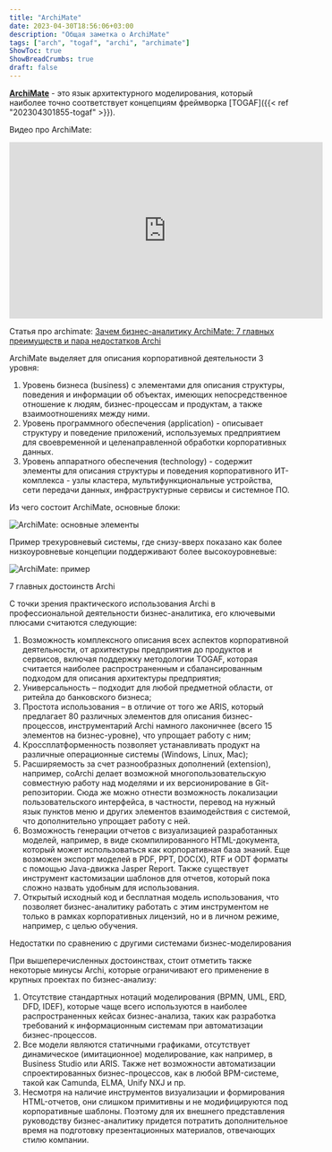 ```yaml
---
title: "ArchiMate"
date: 2023-04-30T18:56:06+03:00
description: "Общая заметка о ArchiMate"
tags: ["arch", "togaf", "archi", "archimate"]
ShowToc: true
ShowBreadCrumbs: true
draft: false
---
```


[**ArchiMate**](https://www.archimatetool.com/) - это язык архитектурного моделирования, который наиболее точно соответствует концепциям фреймворка [TOGAF]({{< ref "202304301855-togaf" >}}).

Видео про ArchiMate:

<iframe
    width="560"
    height="315"
    src="https://www.youtube.com/embed/FJv6R2aLE3A"
    title="YouTube video player"
    frameborder="0"
    allow="accelerometer; autoplay; clipboard-write; encrypted-media; gyroscope; picture-in-picture; web-share"
    allowfullscreen>
</iframe>

Статья про archimate: [Зачем бизнес-аналитику ArchiMate: 7 главных преимуществ и пара недостатков Archi](https://babok-school.ru/blogs/what-is-archimate-and-archi/)

ArchiMate выделяет для описания корпоративной деятельности 3 уровня:

1. Уровень бизнеса (business) с элементами для описания структуры, поведения и информации об объектах, имеющих непосредственное отношение к людям, бизнес-процессам и продуктам, а также взаимоотношениях между ними.
2. Уровень программного обеспечения (application) - описывает структуру и поведение приложений, используемых предприятием для своевременной и целенаправленной обработки корпоративных данных.
3. Уровень аппаратного обеспечения (technology) - содержит элементы для описания структуры и поведения корпоративного ИТ-комплекса - узлы кластера, мультифункциональные устройства, сети передачи данных, инфраструктурные сервисы и системное ПО.

Из чего состоит ArchiMate, основные блоки:

![ArchiMate: основные элементы](/img/archimate/archimate-blocks.png)

Пример трехуровневый системы, где снизу-вверх показано как более низкоуровневые концепции поддерживают более высокоуровневые: 

![ArchiMate: пример](/img/archimate/archimate-example.jpg)

7 главных достоинств Archi

С точки зрения практического использования Archi в профессиональной деятельности бизнес-аналитика, его ключевыми плюсами считаются следующие:

1. Возможность комплексного описания всех аспектов корпоративной деятельности, от архитектуры предприятия до продуктов и сервисов, включая поддержку методологии TOGAF, которая считается наиболее распространенным и сбалансированным подходом для описания архитектуры предприятия;
2. Универсальность – подходит для любой предметной области, от ритейла до банковского бизнеса;
3. Простота использования – в отличие от того же ARIS, который предлагает 80 различных элементов для описания бизнес-процессов, инструментарий Archi намного лаконичнее (всего 15 элементов на бизнес-уровне), что упрощает работу с ним;
4. Кроссплатформенность позволяет устанавливать продукт на различные операционные системы (Windows, Linux, Mac);
5. Расширяемость за счет разнообразных дополнений (extension), например, coArchi делает возможной многопользовательскую совместную работу над моделями и их версионирование в Git-репозитории. Сюда же можно отнести возможность локализации пользовательского интерфейса, в частности, перевод на нужный язык пунктов меню и других элементов взаимодействия с системой, что дополнительно упрощает работу с ней.
6. Возможность генерации отчетов с визуализацией разработанных моделей, например, в виде скомпилированного HTML-документа, который может использоваться как корпоративная база знаний. Еще возможен экспорт моделей в PDF, PPT, DOC(X), RTF и ODT форматы с помощью Java-движка Jasper Report. Также существует инструмент кастомизации шаблонов для отчетов, который пока сложно назвать удобным для использования.
7. Открытый исходный код и бесплатная модель использования, что позволяет бизнес-аналитику работать с этим инструментом не только в рамках корпоративных лицензий, но и в личном режиме, например, с целью обучения.

Недостатки по сравнению с другими системами бизнес-моделирования

При вышеперечисленных достоинствах, стоит отметить также некоторые минусы Archi, которые ограничивают его применение в крупных проектах по бизнес-анализу:

1. Отсутствие стандартных нотаций моделирования (BPMN, UML, ERD, DFD, IDEF), которые чаще всего используются в наиболее распространенных кейсах бизнес-анализа, таких как разработка требований к информационным системам при автоматизации бизнес-процессов.
2. Все модели являются статичными графиками, отсутствует динамическое (имитационное) моделирование, как например, в Business Studio или ARIS. Также нет возможности автоматизации спроектированных бизнес-процессов, как в любой BPM-системе, такой как Camunda, ELMA, Unify NXJ и пр.
3. Несмотря на наличие инструментов визуализации и формирования HTML-отчетов, они слишком примитивны и не модифицируются под корпоративные шаблоны. Поэтому для их внешнего представления руководству бизнес-аналитику придется потратить дополнительное время на подготовку презентационных материалов, отвечающих стилю компании.
